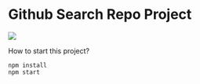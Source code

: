 # Github Search Repo Project

![](https://i.imgur.com/sW4Mb5j.png)

How to start this project?

```
npm install
npm start
```
